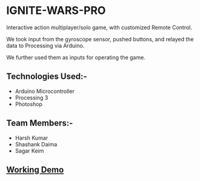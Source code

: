# IGNITE-WARS-PRO

Interactive action multiplayer/solo game, with customized Remote Control.

We took input from the gyroscope sensor, pushed buttons, and relayed the data to Processing via Arduino. 

We further used them as inputs for operating the game.

## Technologies Used:-
  - Arduino Microcontroller
  - Processing 3
  - Photoshop

## Team Members:-
  - Harsh Kumar
  - Shashank Daima
  - Sagar Keim

## [Working Demo](https://www.youtube.com/watch?v=pUqISgHpKUU)


